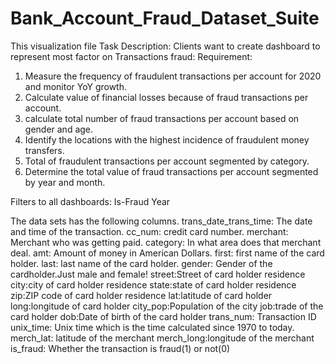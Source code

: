 # Bank_Account_Fraud_Dataset_Suite
This visualization file 
Task Description:
Clients want to create dashboard to represent most factor on Transactions fraud:
Requirement:
1.	Measure the frequency of fraudulent transactions per account for 2020 and monitor YoY growth.
2.	Calculate value of financial losses because of fraud transactions per account.
3.	calculate total number of fraud transactions per account based on gender and age.
4.	Identify the locations with the highest incidence of fraudulent money transfers. 
5.	Total of fraudulent transactions per account segmented by category. 
6.	Determine the total value of fraud transactions per account segmented by year and month. 


Filters to all dashboards:
Is-Fraud 
Year

The data sets  has the following columns.
trans_date_trans_time: The date and time of the transaction.
cc_num: credit card number.
merchant: Merchant who was getting paid.
category: In what area does that merchant deal.
amt: Amount of money in American Dollars.
first: first name of the card holder.
last: last name of the card holder.
gender: Gender of the cardholder.Just male and female!
street:Street of card holder residence
city:city of card holder residence
state:state of card holder residence
zip:ZIP code of card holder residence
lat:latitude of card holder
long:longitude of card holder
city_pop:Population of the city
job:trade of the card holder
dob:Date of birth of the card holder
trans_num: Transaction ID
unix_time: Unix time which is the time calculated since 1970 to today.
merch_lat: latitude of the merchant
merch_long:longitude of the merchant
is_fraud: Whether the transaction is fraud(1) or not(0)





